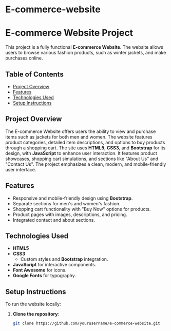 # E-commerce-website
# E-commerce Website Project

This project is a fully functional **E-commerce Website**. The website allows users to browse various fashion products, such as winter jackets, and make purchases online. 

## Table of Contents
- [Project Overview](#project-overview)
- [Features](#features)
- [Technologies Used](#technologies-used)
- [Setup Instructions](#setup-instructions)
  

## Project Overview
The E-commerce Website offers users the ability to view and purchase items such as jackets for both men and women. The website features product categories, detailed item descriptions, and options to buy products through a shopping cart. The site uses **HTML5**, **CSS3**, and **Bootstrap** for its design, with **JavaScript** to enhance user interaction. It features product showcases, shopping cart simulations, and sections like "About Us" and "Contact Us". The project emphasizes a clean, modern, and mobile-friendly user interface.

## Features
- Responsive and mobile-friendly design using **Bootstrap**.
- Separate sections for men's and women's fashion.
- Shopping cart functionality with "Buy Now" options for products.
- Product pages with images, descriptions, and pricing.
- Integrated contact and about sections.
  
## Technologies Used
- **HTML5**
- **CSS3**
  - Custom styles and **Bootstrap** integration.
- **JavaScript** for interactive components.
- **Font Awesome** for icons.
- **Google Fonts** for typography.

## Setup Instructions
To run the website locally:

1. **Clone the repository**:
   ```bash
   git clone https://github.com/yourusername/e-commerce-website.git
